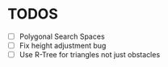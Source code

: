 # TODOS
- [ ] Polygonal Search Spaces
- [ ] Fix height adjustment bug
- [ ] Use R-Tree for triangles not just obstacles
